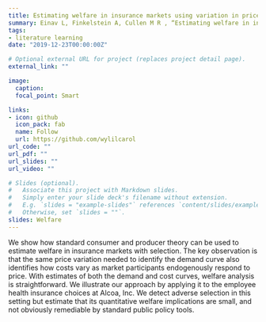 ```yaml
---
title: Estimating welfare in insurance markets using variation in prices
summary: Einav L, Finkelstein A, Cullen M R , “Estimating welfare in insurance markets using variation in prices”, The Quarterly Journal of Economics, Volume 125, Issue 3, 2010, Pages 877-921.
tags:
- literature learning 
date: "2019-12-23T00:00:00Z"

# Optional external URL for project (replaces project detail page).
external_link: ""

image:
  caption:
  focal_point: Smart

links:
- icon: github
  icon_pack: fab
  name: Follow
  url: https://github.com/wylilcarol
url_code: ""
url_pdf: ""
url_slides: ""
url_video: ""

# Slides (optional).
#   Associate this project with Markdown slides.
#   Simply enter your slide deck's filename without extension.
#   E.g. `slides = "example-slides"` references `content/slides/example-slides.md`.
#   Otherwise, set `slides = ""`.
slides: Welfare
---
```


We show how standard consumer and producer theory can be used to estimate welfare in insurance markets with selection. The key observation is that the same price variation needed to identify the demand curve also identifies how costs vary as market participants endogenously respond to price. With estimates of both the demand and cost curves, welfare analysis is straightforward. We illustrate our approach by applying it to the employee health insurance choices at Alcoa, Inc. We detect adverse selection in this setting but estimate that its quantitative welfare implications are small, and not obviously remediable by standard public policy tools.

